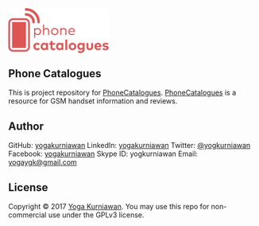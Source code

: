 <img width="40%" height="40%" src="/phonecatalogues.png" alt="Phone Catalogues logo" align="center" />

<br />

## Phone Catalogues

This is project repository for [PhoneCatalogues](http://phonecatalogues.com).
[PhoneCatalogues](http://phonecatalogues.com) is a resource for GSM handset information and reviews.

## Author

GitHub: [yogakurniawan](https://github.com/yogakurniawan)
LinkedIn: [yogakurniawan](https://www.linkedin.com/in/yogakurniawan/)
Twitter: [@yogkurniawan](https://twitter.com/yogkurniawan)
Facebook: [yogakurniawan](http://facebook.com/yogakurniawan)
Skype ID: yogkurniawan
Email: [yogaygk@gmail.com](mailto:yogaygk@gmail.com)

## License

Copyright © 2017 [Yoga Kurniawan](https://twitter.com/yogkurniawan). You may use this repo for non-commercial use under the GPLv3 license.
